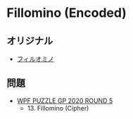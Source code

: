 # Fillomino (Encoded)

## オリジナル
- [フィルオミノ](fillomino.md)

## 問題
- [WPF PUZZLE GP 2020 ROUND 5](../questions/wpfpgp2020-5.md)
	- 13\. Fillomino (Cipher)
